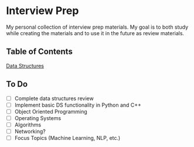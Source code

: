 # Interview Prep
My personal collection of interview prep materials.  My goal is to both study
while creating the materials and to use it in the future as review materials.

## Table of Contents
[Data Structures](datastructures.md)

## To Do
- [ ] Complete data structures review
- [ ] Implement basic DS functionality in Python and C++
- [ ] Object Oriented Programming
- [ ] Operating Systems
- [ ] Algorithms
- [ ] Networking?
- [ ] Focus Topics (Machine Learning, NLP, etc.)
